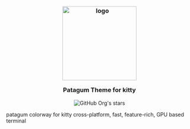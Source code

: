 <h3 align="center">
<img src="https://user-images.githubusercontent.com/24394276/206763738-8c52853e-9ef0-4aad-8fc8-8b7f070c46bb.png" width="200" alt="logo">

Patagum Theme for kitty
</h3>

<p align="center">
<img alt="GitHub Org's stars" src="https://img.shields.io/github/stars/patagum?logoColor=%232888A6&style=for-the-badge">
</p>

patagum colorway for kitty cross-platform, fast, feature-rich, GPU based terminal
